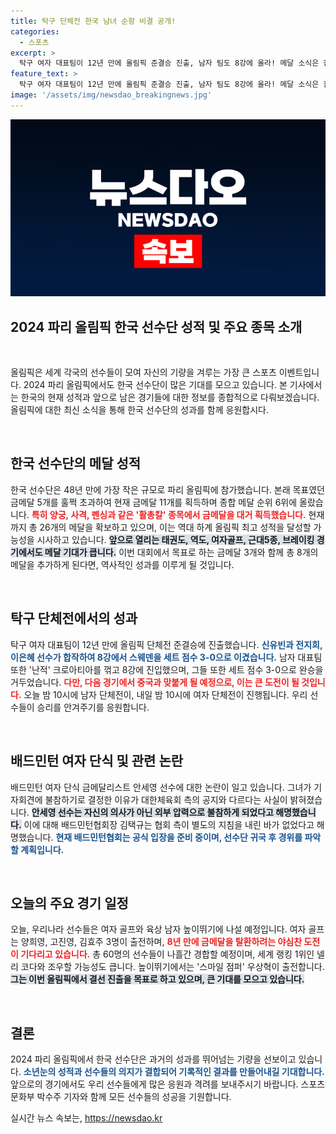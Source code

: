 ```yaml
---
title: 탁구 단체전 한국 남녀 순항 비결 공개!
categories:
  - 스포츠
excerpt: >
  탁구 여자 대표팀이 12년 만에 올림픽 준결승 진출, 남자 팀도 8강에 올라! 메달 소식은 잠시 주춤하지만, 역대 최대 성적 가능성 커져. 남녀 모두 중국과의 격돌 예고, 응원이 필요한 시점!
feature_text: >
  탁구 여자 대표팀이 12년 만에 올림픽 준결승 진출, 남자 팀도 8강에 올라! 메달 소식은 잠시 주춤하지만, 역대 최대 성적 가능성 커져. 남녀 모두 중국과의 격돌 예고, 응원이 필요한 시점!
image: '/assets/img/newsdao_breakingnews.jpg'
---
```


<p><img src="/assets/img/newsdao_breakingnews.jpg" alt="firstkoreanews 속보" /></p>

<h2 data-ke-size="size26">2024 파리 올림픽 한국 선수단 성적 및 주요 종목 소개</h2>

<p data-ke-size="size16">&nbsp;</p>

<p>올림픽은 세계 각국의 선수들이 모여 자신의 기량을 겨루는 가장 큰 스포츠 이벤트입니다. 2024 파리 올림픽에서도 한국 선수단이 많은 기대를 모으고 있습니다. 본 기사에서는 한국의 현재 성적과 앞으로 남은 경기들에 대한 정보를 종합적으로 다뤄보겠습니다. 올림픽에 대한 최신 소식을 통해 한국 선수단의 성과를 함께 응원합시다.</p>

<p data-ke-size="size16">&nbsp;</p>

<h2>한국 선수단의 메달 성적</h2>

<p>한국 선수단은 48년 만에 가장 작은 규모로 파리 올림픽에 참가했습니다. 본래 목표였던 금메달 5개를 훌쩍 초과하여 현재 금메달 11개를 획득하며 종합 메달 순위 6위에 올랐습니다. <b><span style="color: #ee2323;">특히 양궁, 사격, 펜싱과 같은 '활총칼' 종목에서 금메달을 대거 획득했습니다.</span></b> 현재까지 총 26개의 메달을 확보하고 있으며, 이는 역대 하계 올림픽 최고 성적을 달성할 가능성을 시사하고 있습니다. <b><span style="background-color: #21538527;">앞으로 열리는 태권도, 역도, 여자골프, 근대5종, 브레이킹 경기에서도 메달 기대가 큽니다.</span></b> 이번 대회에서 목표로 하는 금메달 3개와 함께 총 8개의 메달을 추가하게 된다면, 역사적인 성과를 이루게 될 것입니다.</p>

<p data-ke-size="size16">&nbsp;</p>

<h2>탁구 단체전에서의 성과</h2>

<p>탁구 여자 대표팀이 12년 만에 올림픽 단체전 준결승에 진출했습니다. <b><span style="color: #1a5490;">신유빈과 전지희, 이은혜 선수가 합작하여 8강에서 스웨덴을 세트 점수 3-0으로 이겼습니다.</span></b> 남자 대표팀 또한 '난적' 크로아티아를 꺾고 8강에 진입했으며, 그들 또한 세트 점수 3-0으로 완승을 거두었습니다. <b><span style="color: #ee2323;">다만, 다음 경기에서 중국과 맞붙게 될 예정으로, 이는 큰 도전이 될 것입니다.</span></b> 오늘 밤 10시에 남자 단체전이, 내일 밤 10시에 여자 단체전이 진행됩니다. 우리 선수들이 승리를 안겨주기를 응원합니다.</p>

<p data-ke-size="size16">&nbsp;</p>

<h2>배드민턴 여자 단식 및 관련 논란</h2>

<p>배드민턴 여자 단식 금메달리스트 안세영 선수에 대한 논란이 일고 있습니다. 그녀가 기자회견에 불참하기로 결정한 이유가 대한체육회 측의 공지와 다르다는 사실이 밝혀졌습니다. <b><span style="background-color: #21538527;">안세영 선수는 자신의 의사가 아닌 외부 압력으로 불참하게 되었다고 해명했습니다.</span></b> 이에 대해 배드민턴협회장 김택규는 협회 측이 별도의 지침을 내린 바가 없었다고 해명했습니다. <b><span style="color: #1a5490;">현재 배드민턴협회는 공식 입장을 준비 중이며, 선수단 귀국 후 경위를 파악할 계획입니다.</span></b></p>

<p data-ke-size="size16">&nbsp;</p>

<h2>오늘의 주요 경기 일정</h2>

<p>오늘, 우리나라 선수들은 여자 골프와 육상 남자 높이뛰기에 나설 예정입니다. 여자 골프는 양희영, 고진영, 김효주 3명이 출전하며, <b><span style="color: #ee2323;">8년 만에 금메달을 탈환하려는 야심찬 도전이 기다리고 있습니다.</span></b> 총 60명의 선수들이 나흘간 경합할 예정이며, 세계 랭킹 1위인 넬리 코다와 조우할 가능성도 큽니다. 높이뛰기에서는 '스마일 점퍼' 우상혁이 출전합니다. <b><span style="background-color: #21538527;">그는 이번 올림픽에서 결선 진출을 목표로 하고 있으며, 큰 기대를 모으고 있습니다.</span></b> </p>

<p data-ke-size="size16">&nbsp;</p>

<h2>결론</h2>

<p>2024 파리 올림픽에서 한국 선수단은 과거의 성과를 뛰어넘는 기량을 선보이고 있습니다. <b><span style="color: #1a5490;">소년눈의 성적과 선수들의 의지가 결합되어 기록적인 결과를 만들어내길 기대합니다.</span></b> 앞으로의 경기에서도 우리 선수들에게 많은 응원과 격려를 보내주시기 바랍니다. 스포츠문화부 박수주 기자와 함께 모든 선수들의 성공을 기원합니다.</p>
실시간 뉴스 속보는, <a href="https://newsdao.kr" rel="dofollow">https://newsdao.kr</a>


